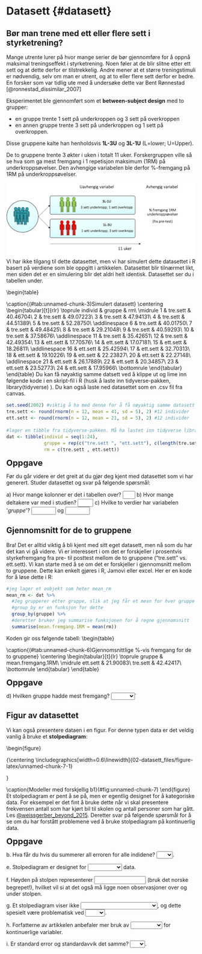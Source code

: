 # Datasett {#datasett}

## Bør man trene med ett eller flere sett i styrketrening?
Mange utrente lurer på hvor mange serier de bør gjennomføre for å oppnå maksimal treningseffekt i styrketrening. Noen føler at de blir slitne etter ett sett og at dette derfor er tilstrekkelig. Andre mener at et større treningstimuli er nødvendig, selv om man er utrent, og at to eller flere sett derfor er bedre. En forsker som var tidlig ute med å undersøke dette var Bent Rønnestad [@ronnestad_dissimilar_2007]

Eksperimentet ble gjennomført som et **between-subject design** med to grupper:
* en gruppe trente 1 sett på underkroppen og 3 sett på overkroppen
* en annen gruppe trente 3 sett på underkroppen og 1 sett på overkroppen. 

Disse gruppene kalte han henholdsvis **1L-3U** og **3L-1U** (L=lower; U=Upper). 

De to gruppene trente 3 økter i uken i totalt 11 uker. Forskergruppen ville så se hva som ga mest fremgang i 1 repetisjon maksimum (1RM) på underkroppsøvelser. Den avhengige variabelen ble derfor %-fremgang på 1RM på underkroppsøvelser.

![Slik designet Rønnestad et al. (2007) sin studie](design.png)
Vi har ikke tilgang til dette datasettet, men vi har simulert dette datasettet i R basert på verdiene som ble oppgitt i artikkelen. Datasettet blir tilnærmet likt, men siden det er en simulering blir det aldri helt identisk. Datasettet ser du i tabellen under.






\begin{table}

\caption{(\#tab:unnamed-chunk-3)Simulert datasett}
\centering
\begin{tabular}[t]{rlr}
\toprule
individ & gruppe & rm\\
\midrule
1 & tre.sett & 40.46704\\
2 & tre.sett & 49.07223\\
3 & tre.sett & 47.94131\\
4 & tre.sett & 44.51389\\
5 & tre.sett & 52.28750\\
\addlinespace
6 & tre.sett & 40.01750\\
7 & tre.sett & 49.48425\\
8 & tre.sett & 29.21048\\
9 & tre.sett & 40.59293\\
10 & tre.sett & 37.58676\\
\addlinespace
11 & tre.sett & 35.42651\\
12 & tre.sett & 42.49354\\
13 & ett.sett & 17.70576\\
14 & ett.sett & 17.07181\\
15 & ett.sett & 18.26811\\
\addlinespace
16 & ett.sett & 25.42594\\
17 & ett.sett & 32.70313\\
18 & ett.sett & 19.10226\\
19 & ett.sett & 22.23827\\
20 & ett.sett & 22.27148\\
\addlinespace
21 & ett.sett & 26.17889\\
22 & ett.sett & 20.34857\\
23 & ett.sett & 23.52773\\
24 & ett.sett & 17.95966\\
\bottomrule
\end{tabular}
\end{table}
Du kan få nøyaktig samme datsett ved å klippe ut og lime inn følgende kode i en skript-fil i R (husk å laste inn tidyverse-pakken, library(tidyverse) ). Du kan også laste ned datasettet som en .csv fil fra canvas.

```r
set.seed(2002) #viktig å ha med denne for å få nøyaktig samme datasett
tre.sett <- round(rnorm(n = 12, mean = 41, sd = 5), 2) #12 individer
ett.sett <- round(rnorm(n = 12, mean = 21, sd = 5), 2) #12 individer

#lager en tibble fra tidyverse-pakken. Må ha lastet inn tidyverse library(tidyverse) i scriptfilen
dat <- tibble(individ = seq(1:24),
              gruppe = rep(c("tre.sett ", "ett.sett"), c(length(tre.sett), length(ett.sett))),
              rm = c(tre.sett , ett.sett))
```

<span style="font-size: 22px; font-weight: bold; color: var(--purple);">Oppgave</span>

Før du går videre er det greit at du gjør deg kjent med datasettet som vi har generert. Studer datasettet og svar på følgende spørsmål:

a) Hvor mange kolonner er det i tabellen over? <input class='solveme nospaces' size='1' data-answer='["3"]'/>
b) Hvor mange deltakere var med i studien? <input class='solveme nospaces' size='2' data-answer='["24"]'/>
c) Hvilke to verdier har variabelen '*gruppe*'? <input class='solveme nospaces' size='5' data-answer='["17.71","17.07","18.27","25.43","32.7","19.1","22.24","22.27","26.18","20.35","23.53","17.96"]'/> og <input class='solveme nospaces' size='5' data-answer='["40.47","49.07","47.94","44.51","52.29","40.02","49.48","29.21","40.59","37.59","35.43","42.49"]'/>


## Gjennomsnitt for de to gruppene
Bra! Det er alltid viktig å bli kjent med sitt eget datasett, men nå som du har det kan vi gå videre. Vi er interessert i om det er forskjeller i prosentvis styrkefremgang fra pre- til posttest mellom de to gruppene (“tre.sett” vs. ett.sett). Vi kan starte med å se om det er forskjeller i gjennomsnitt mellom to gruppene. Dette kan enkelt gjøres i R, Jamovi eller excel. Her er en kode for å løse dette i R:


```r
#jeg lager et oobjekt som heter mean_rm 
mean_rm <- dat %>%
  #Jeg grupperer etter gruppe, slik at jeg får et mean for hver gruppe istf. for å få mean for alle individene
  #group_by er en funksjon for dette
  group_by(gruppe) %>%
  #deretter bruker jeg summarise funksjonen for å regne gjennomsnitt
  summarise(mean.fremgang.1RM = mean(rm))
```
Koden gir oss følgende tabell:
\begin{table}

\caption{(\#tab:unnamed-chunk-6)Gjennomsnittlige %-vis fremgang for de to gruppene}
\centering
\begin{tabular}[t]{lr}
\toprule
gruppe & mean.fremgang.1RM\\
\midrule
ett.sett & 21.90083\\
tre.sett & 42.42417\\
\bottomrule
\end{tabular}
\end{table}

<span style="font-size: 22px; font-weight: bold; color: var(--purple);">Oppgave</span>

d) Hvilken gruppe hadde mest fremgang?
<select class='solveme' data-answer='["tre.sett"]'> <option></option> <option>ett.sett</option> <option>tre.sett</option></select>`

## Figur av datasettet
Vi kan også presentere dataen i en figur. For denne typen data er det veldig vanlig å bruke et **stolpediagram**:

\begin{figure}

{\centering \includegraphics[width=0.6\linewidth]{02-datasett_files/figure-latex/unnamed-chunk-7-1} 

}

\caption{Modeller med forskjellig b1}(\#fig:unnamed-chunk-7)
\end{figure}
Et stolpediagram er pent å se på, men er egentlig designet for å kategoriske data. For eksempel er det fint å bruke dette når vi skal presentere frekvensen antall som har kjørt bil til skolen og antall personer som har gått. Les [@weissgerber_beyond_2015](https://journals.plos.org/plosbiology/article?id=10.1371/journal.pbio.1002128). Deretter svar på følgende spørsmål for å se om du har forstått problemene ved å bruke stolpediagram på kontinuerlig data.

<span style="font-size: 22px; font-weight: bold; color: var(--purple);">Oppgave</span>

b. Hva får du hvis du summerer  all erroren for alle indidene?  <select class='solveme' data-answer='["null","0"]'> <option></option> <option>null</option> <option>0</option> <option>3</option> <option>-3</option></select>. 

e. Stolpediagram er designet for <select class='solveme' data-answer='["kategorisk"]'> <option></option> <option>kontinuerlig</option> <option>kategorisk</option></select> data. 

f. Høyden på stolpen representerer <input class='solveme nospaces' size='14' data-answer='["gjennomsnittet"]'/> (bruk det norske begrepet!), hvilket vil si at det også må ligge noen observasjoner over og under stolpen.

g. Et stolpediagram viser ikke <select class='solveme' data-answer='["fordelingen av observasjonene"]'> <option></option> <option>standard error</option> <option>standardavvik</option> <option>CI</option> <option>fordelingen av observasjonene</option></select>, og dette spesielt være problematisk ved <select class='solveme' data-answer='["små"]'> <option></option> <option>store</option> <option>små</option></select>. 

h. Forfatterne av artikkelen anbefaler mer bruk av <select class='solveme' data-answer='["scatterplot"]'> <option></option> <option>bar graph</option> <option>scatterplot</option></select> for kontinuerlige variabler.

i. Er standard error og standardavvik det samme? <select class='solveme' data-answer='["nei"]'> <option></option> <option>ja</option> <option>nei</option></select>.
